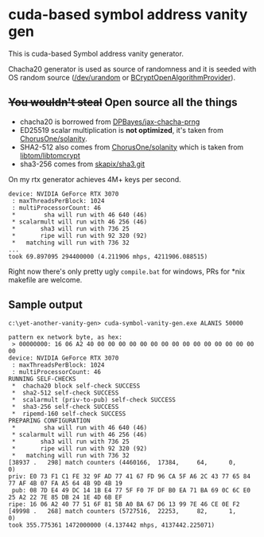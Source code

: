 cuda-based symbol address vanity gen
============================

This is cuda-based Symbol address vanity generator.

Chacha20 generator is used as source of randomness and it is seeded with OS random source ([/dev/urandom](https://en.wikipedia.org/wiki//dev/random) or [BCryptOpenAlgorithmProvider](https://learn.microsoft.com/en-us/windows/win32/api/bcrypt/nf-bcrypt-bcryptopenalgorithmprovider)).

~~You wouldn't steal~~ Open source all the things
-------------------------------------------------

 * chacha20 is borrowed from [DPBayes/jax-chacha-prng](https://github.com/DPBayes/jax-chacha-prng)
 * ED25519 scalar multiplication is **not optimized**, it's taken from [ChorusOne/solanity](https://github.com/ChorusOne/solanity).
 * SHA2-512 also comes from [ChorusOne/solanity](https://github.com/ChorusOne/solanity) which is taken from [libtom/libtomcrypt](https://github.com/libtom/libtomcrypt)
 * sha3-256 comes from [skapix/sha3.git](https://github.com/skapix/sha3.git)

On my rtx generator achieves 4M+ keys per second.

```
device: NVIDIA GeForce RTX 3070
 : maxThreadsPerBlock: 1024
 : multiProcessorCount: 46
 *        sha will run with 46 640 (46)
 * scalarmult will run with 46 256 (46)
 *       sha3 will run with 736 25
 *       ripe will run with 92 320 (92)
 *   matching will run with 736 32
...
took 69.897095 294400000 (4.211906 mhps, 4211906.088515)
```

Right now there's only pretty ugly `compile.bat` for windows, PRs for *nix makefile are welcome.

Sample output
-------------

```
c:\yet-another-vanity-gen> cuda-symbol-vanity-gen.exe ALANIS 50000

pattern ex network byte, as hex:
 > 00000000: 16 06 A2 40 00 00 00 00 00 00 00 00 00 00 00 00 00 00 00 00
device: NVIDIA GeForce RTX 3070
 : maxThreadsPerBlock: 1024
 : multiProcessorCount: 46
RUNNING SELF-CHECKS
 *  chacha20 block self-check SUCCESS
 *  sha2-512 self-check SUCCESS
 *  scalarmult (priv-to-pub) self-check SUCCESS
 *  sha3-256 self-check SUCCESS
 *  ripemd-160 self-check SUCCESS
PREPARING CONFIGURATION
 *        sha will run with 46 640 (46)
 * scalarmult will run with 46 256 (46)
 *       sha3 will run with 736 25
 *       ripe will run with 92 320 (92)
 *   matching will run with 736 32
[38937 .   298] match counters (4460166,  17384,     64,      0,      0)
priv: E0 73 F1 C1 FE 32 9F AD 77 41 67 FD 96 CA 5F A6 2C 43 77 65 84 77 AF 4B 07 FA A5 64 4B 9D 4B 19
 pub: 08 7D E4 49 DC 14 1B E4 77 5F F0 7F DF B0 EA 71 BA 69 0C 6C E0 25 A2 22 7E 85 DB 24 1E 4D 6B EF
ripe: 16 06 A2 40 77 51 6F 81 5B A0 BA 67 D6 13 99 7E 46 CE 0E F2
[49998 .   268] match counters (5727516,  22253,     82,      1,      0)
took 355.775361 1472000000 (4.137442 mhps, 4137442.225071)
```
